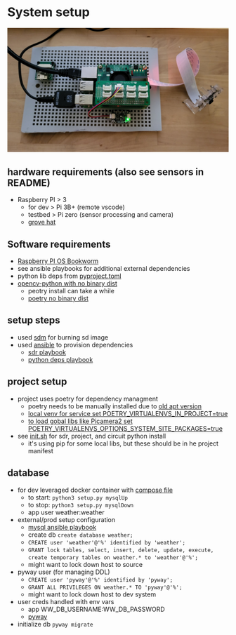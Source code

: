 # System setup

![PI setup](img/pi.jpg?raw=true)

## hardware requirements (also see sensors in README)
- Raspberry PI > 3
    - for dev > Pi 3B+ (remote vscode)
    - testbed > Pi zero (sensor processing and camera)
    - [grove hat](https://wiki.seeedstudio.com/Grove_Base_Hat_for_Raspberry_Pi_Zero/)

## Software requirements
- [Raspberry PI OS Bookworm](https://www.raspberrypi.com/software/operating-systems/)
- see ansible playbooks for additional external dependencies
- python lib deps from [pyproject.toml](/pyproject.toml?raw=true)
- [opencv-python with no binary dist](https://rockyshikoku.medium.com/use-h264-codec-with-cv2-videowriter-e00145ded181)
    - peotry install can take a while
    - [poetry no binary dist](https://python-poetry.org/blog/announcing-poetry-1.2.0/#opting-out-of-binary-distributions)

## setup steps
- used [sdm](https://github.com/gitbls/sdm) for burning sd image
- used [ansible](https://docs.ansible.com/) to provision dependencies
    - [sdr playbook](https://raw.githubusercontent.com/tim-oe/piImage/refs/heads/main/src/ansible/weather/nesdr.yml)
    - [python deps playbook](https://raw.githubusercontent.com/tim-oe/piImage/refs/heads/main/src/ansible/weather/python.yml)
    
## project setup
- project uses poetry for dependency managment
    - poetry needs to be manually installed due to [old apt version](https://github.com/pypa/pipx/issues/1481)
    - [local venv for service set POETRY_VIRTUALENVS_IN_PROJECT=true](https://python-poetry.org/docs/configuration/#virtualenvsin-project)
    - [to load gobal libs like Picamera2 set POETRY_VIRTUALENVS_OPTIONS_SYSTEM_SITE_PACKAGES=true](https://python-poetry.org/docs/configuration/#virtualenvsoptionssystem-site-packages)
- see [init.sh](/init.sh?raw=true) for sdr, project, and circuit python install
    - it's using pip for some local libs, but these should be in he project manifest


## database
- for dev leveraged docker container with [compose file](/mariadb-docker-compose.yml?raw=true)
    - to start: ```python3 setup.py mysqlUp``` 
    - to stop:  ```python3 setup.py mysqlDown```
    - app user weather:weather     
- external/prod setup configuration
    - [mysql ansible playbook](https://raw.githubusercontent.com/tim-oe/piImage/refs/heads/main/src/ansible/apps/mysql.yml)
    - create db ```create database weather;``` 
    - ```CREATE user 'weather'@'%' identified by 'weather';``` 
    - ```GRANT lock tables, select, insert, delete, update, execute, create temporary tables on weather.* to 'weather'@'%';```
    - might want to lock down host to source
- pyway user (for managing DDL)
    - ```CREATE user 'pyway'@'%' identified by 'pyway';``` 
    - ```GRANT ALL PRIVILEGES ON weather.* TO 'pyway'@'%';```
    - might want to lock down host to dev system
- user creds handled with env vars 
    - app WW_DB_USERNAME:WW_DB_PASSWORD
    - [pyway](https://github.com/jasondcamp/pyway?tab=readme-ov-file#configuration)
- initialize db ```pyway migrate``` 
    